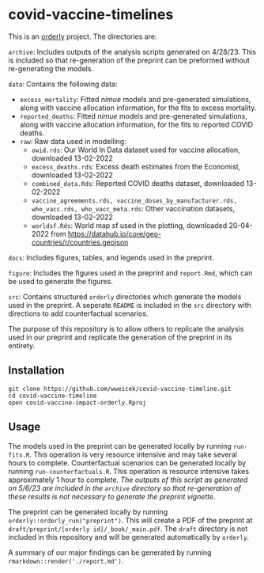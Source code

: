 # covid-vaccine-timelines

This is an [orderly](https://github.com/vimc/orderly) project. The
directories are:

`archive`: Includes outputs of the analysis scripts generated on 4/28/23. This is included so that re-generation of the preprint can be preformed without re-generating the models. 

`data`: Contains the following data:
-   `excess_mortality`: Fitted *nimue* models and pre-generated
    simulations, along with vaccine allocation information, for the fits
    to excess mortality.
-   `reported_deaths`: Fitted *nimue* models and pre-generated
    simulations, along with vaccine allocation information, for the fits
    to reported COVID deaths.
-   `raw`: Raw data used in modelling:
    -   `owid.rds`: Our World In Data dataset used for vaccine
        allocation, downloaded 13-02-2022
    -   `excess_deaths.rds`: Excess death estimates from the Economist,
        downloaded 13-02-2022
    -   `combined_data.Rds`: Reported COVID deaths dataset, downloaded
        13-02-2022
    -   `vaccine_agreements.rds, vaccine_doses_by_manufacturer.rds, who_vacc.rds, who_vacc_meta.rds`:
        Other vaccination datasets, downloaded 13-02-2022
    -   `worldsf.Rds`: World map sf used in the plotting, downloaded
        20-04-2022 from
        <https://datahub.io/core/geo-countries/r/countries.geojson>

`docs`: Includes figures, tables, and legends used in the preprint. 

`figure`: Includes the figures used in the preprint and `report.Rmd`, which can be used to generate the figures.

`src`: Contains structured `orderly` directories which generate the models used in the preprint. A seperate `README` is included in the `src` directory with directions to add counterfactual scenarios.

The purpose of this repository is to allow others to replicate the analysis used in our preprint and replicate the generation of the preprint in its entirety. 

## Installation

    git clone https://github.com/wweicek/covid-vaccine-timeline.git
    cd covid-vaccine-timeline
    open covid-vaccine-impact-orderly.Rproj

## Usage

The models used in the preprint can be generated locally by running `run-fits.R`. This operation is very resource intensive and may take several hours to complete. Counterfactual scenarios can be generated locally by running `run-counterfactuals.R`. This operation is resource intensive takes approximately 1 hour to complete. _The outputs of this script as generated on 5/6/23 are included in the `archive` directory so that re-generation of these results is not necessary to generate the preprint vignette_.

The preprint can be generated locally by running `orderly::orderly_run("preprint")`. This will create a PDF of the preprint at `draft/preprint/[orderly id]/_book/_main.pdf`. The `draft` directory is not included in this repository and will be generated automatically by `orderly`.

A summary of our major findings can be generated by running `rmarkdown::render('./report.md')`.
